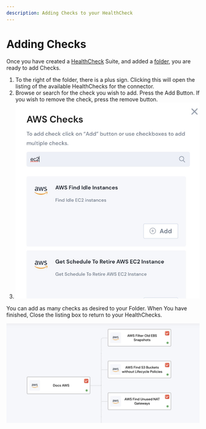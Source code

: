 ```yaml
---
description: Adding Checks to your HealthCheck
---
```


# Adding Checks

Once you have created a [HealthCheck](./) Suite, and added a [folder](create-a-healthcheck-folder.md), you are ready to add Checks.

1. To the right of the folder, there is a plus sign.  Clicking this will open the listing of the available HealthChecks for the connector.
2. Browse or search for the check you wish to add.  Press the Add Button.  If you wish to remove the check, press the remove button.
3. ![](<../../.gitbook/assets/image (22).png>)

You can add as many checks as desired to your Folder. When You have finished, Close the listing box to return to your HealthChecks.

![](<../../.gitbook/assets/image (16).png>)

